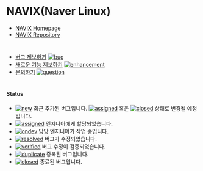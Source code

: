 # NAVIX(Naver Linux)

- [NAVIX Homepage](https://navix.navercorp.com/)
- [NAVIX Repository](https://dlnavix.navercorp.com/)

#
- [버그 제보하기](https://github.com/NaverCloudPlatform/Navix/issues/new?assignees=&labels=bug%2Cnew&projects=&template=bugreport.yml&title=%5BBUG%5D) [![bug](https://img.shields.io/github/labels/NaverCloudPlatform/Navix/bug)](https://github.com/NaverCloudPlatform/Navix/labels/bug)
- [새로운 기능 제보하기](https://github.com/NaverCloudPlatform/Navix/issues/new?assignees=&labels=enhancement&projects=&template=feature_request.yml&title=%5BENHANCEMENT%5D) [![enhancement](https://img.shields.io/github/labels/NaverCloudPlatform/Navix/enhancement)](https://github.com/NaverCloudPlatform/Navix/labels/enhancement)
- [문의하기](https://github.com/NaverCloudPlatform/Navix/issues/new?assignees=&labels=question&projects=&template=question.yml&title=%5BQ%5D) [![question](https://img.shields.io/github/labels/NaverCloudPlatform/Navix/question)](https://github.com/NaverCloudPlatform/Navix/labels/question)

#
#### Status

- [![new](https://img.shields.io/github/labels/NaverCloudPlatform/Navix/new)](https://github.com/NaverCloudPlatform/Navix/labels/new) 최근 추가된 버그입니다. [![assigned](https://img.shields.io/github/labels/NaverCloudPlatform/Navix/assigned)](https://github.com/NaverCloudPlatform/Navix/labels/assigned) 혹은 [![closed](https://img.shields.io/github/labels/NaverCloudPlatform/Navix/closed)](https://github.com/NaverCloudPlatform/Navix/labels/closed) 상태로 변경될 예정입니다.
- [![assigned](https://img.shields.io/github/labels/NaverCloudPlatform/Navix/assigned)](https://github.com/NaverCloudPlatform/Navix/labels/assigned) 엔지니어에게 할당되었습니다.
- [![ondev](https://img.shields.io/github/labels/NaverCloudPlatform/Navix/ondev)](https://github.com/NaverCloudPlatform/Navix/labels/ondev) 담당 엔지니어가 작업 중입니다.
- [![resolved](https://img.shields.io/github/labels/NaverCloudPlatform/Navix/resolved)](https://github.com/NaverCloudPlatform/Navix/labels/resolved) 버그가 수정되었습니다.
- [![verified](https://img.shields.io/github/labels/NaverCloudPlatform/Navix/verified)](https://github.com/NaverCloudPlatform/Navix/labels/verified) 버그 수정이 검증되었습니다.
- [![duplicate](https://img.shields.io/github/labels/NaverCloudPlatform/Navix/duplicate)](https://github.com/NaverCloudPlatform/Navix/labels/duplicate) 중복된 버그입니다.
- [![closed](https://img.shields.io/github/labels/NaverCloudPlatform/Navix/closed)](https://github.com/NaverCloudPlatform/Navix/labels/closed) 종료된 버그입니다.
